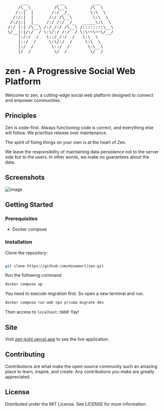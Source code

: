 <pre>
      ___           ___           ___     
     /\__\         /\__\         /\  \    
    /::|  |       /:/ _/_        \:\  \   
   /:/:|  |      /:/ /\__\        \:\  \  
  /:/|:|  |__   /:/ /:/ _/_   _____\:\  \ 
 /:/ |:| /\__\ /:/_/:/ /\__\ /::::::::\__\
 \/__|:|/:/  / \:\/:/ /:/  / \:\~~\~~\/__/
     |:/:/  /   \::/_/:/  /   \:\  \      
     |::/  /     \:\/:/  /     \:\  \     
     |:/  /       \::/  /       \:\__\    
     |/__/         \/__/         \/__/  
</pre>

# zen - A Progressive Social Web Platform

Welcome to zen, a cutting-edge social web platform designed to connect and empower communities.

## Principles

Zen is code-first. Always functioning code is correct, and everything else will follow. We prioritize release over maintenance.

The spirit of fixing things on your own is at the heart of Zen.

We leave the responsibility of maintaining data persistence not to the server side but to the users. In other words, we make no guarantees about the data.

## Screenshots

![image](https://github.com/minamorl/zen/assets/5278817/6d8c854e-a96a-4d82-b081-16ff31bdd3bf)

## Getting Started

### Prerequisites

- Docker compose

### Installation

Clone the repository:

```bash

git clone https://github.com/minamorl/zen.git

```

Run the following command

```bash
docker compose up
```

You need to execute migration first. So open a new terminal and run:

```bash
docker compose run web npx prisma migrate dev
```

Then access to `localhost:3000`! Yay!

## Site

Visit [zen-kohl.vercel.app](https://zen-kohl.vercel.app/) to see the live application.

## Contributing

Contributions are what make the open-source community such an amazing place to learn, inspire, and create. Any contributions you make are greatly appreciated.

## License

Distributed under the MIT License. See LICENSE for more information.
